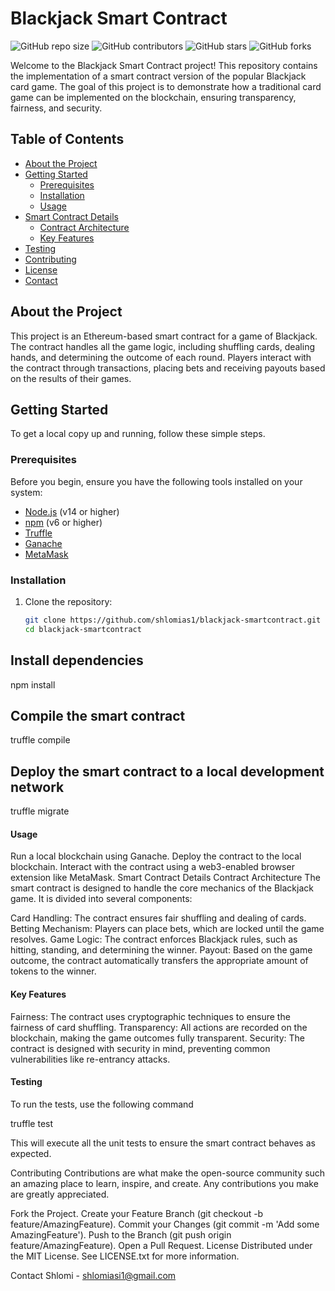 # Blackjack Smart Contract

![GitHub repo size](https://img.shields.io/github/repo-size/shlomias1/blackjack-smartcontract)
![GitHub contributors](https://img.shields.io/github/contributors/shlomias1/blackjack-smartcontract)
![GitHub stars](https://img.shields.io/github/stars/shlomias1/blackjack-smartcontract?style=social)
![GitHub forks](https://img.shields.io/github/forks/shlomias1/blackjack-smartcontract?style=social)

Welcome to the Blackjack Smart Contract project! This repository contains the implementation of a smart contract version of the popular Blackjack card game. The goal of this project is to demonstrate how a traditional card game can be implemented on the blockchain, ensuring transparency, fairness, and security.

## Table of Contents

- [About the Project](#about-the-project)
- [Getting Started](#getting-started)
  - [Prerequisites](#prerequisites)
  - [Installation](#installation)
  - [Usage](#usage)
- [Smart Contract Details](#smart-contract-details)
  - [Contract Architecture](#contract-architecture)
  - [Key Features](#key-features)
- [Testing](#testing)
- [Contributing](#contributing)
- [License](#license)
- [Contact](#contact)

## About the Project

This project is an Ethereum-based smart contract for a game of Blackjack. The contract handles all the game logic, including shuffling cards, dealing hands, and determining the outcome of each round. Players interact with the contract through transactions, placing bets and receiving payouts based on the results of their games.

## Getting Started

To get a local copy up and running, follow these simple steps.

### Prerequisites

Before you begin, ensure you have the following tools installed on your system:

- [Node.js](https://nodejs.org/) (v14 or higher)
- [npm](https://www.npmjs.com/) (v6 or higher)
- [Truffle](https://www.trufflesuite.com/truffle)
- [Ganache](https://www.trufflesuite.com/ganache)
- [MetaMask](https://metamask.io/)

### Installation

1. Clone the repository:

   ```sh
   git clone https://github.com/shlomias1/blackjack-smartcontract.git
   cd blackjack-smartcontract
## Install dependencies

npm install

## Compile the smart contract

truffle compile

## Deploy the smart contract to a local development network

truffle migrate

#### Usage
Run a local blockchain using Ganache.
Deploy the contract to the local blockchain.
Interact with the contract using a web3-enabled browser extension like MetaMask.
Smart Contract Details
Contract Architecture
The smart contract is designed to handle the core mechanics of the Blackjack game. It is divided into several components:

Card Handling: The contract ensures fair shuffling and dealing of cards.
Betting Mechanism: Players can place bets, which are locked until the game resolves.
Game Logic: The contract enforces Blackjack rules, such as hitting, standing, and determining the winner.
Payout: Based on the game outcome, the contract automatically transfers the appropriate amount of tokens to the winner.

#### Key Features
Fairness: The contract uses cryptographic techniques to ensure the fairness of card shuffling.
Transparency: All actions are recorded on the blockchain, making the game outcomes fully transparent.
Security: The contract is designed with security in mind, preventing common vulnerabilities like re-entrancy attacks.

#### Testing

To run the tests, use the following command

truffle test

This will execute all the unit tests to ensure the smart contract behaves as expected.

Contributing
Contributions are what make the open-source community such an amazing place to learn, inspire, and create. Any contributions you make are greatly appreciated.

Fork the Project.
Create your Feature Branch (git checkout -b feature/AmazingFeature).
Commit your Changes (git commit -m 'Add some AmazingFeature').
Push to the Branch (git push origin feature/AmazingFeature).
Open a Pull Request.
License
Distributed under the MIT License. See LICENSE.txt for more information.

Contact
Shlomi - shlomiasi1@gmail.com
